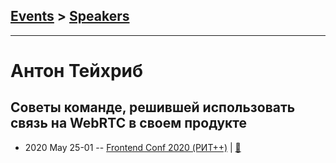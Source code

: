 ## [Events](../README.md) > [Speakers](../speakers.md)
---

# Антон Тейхриб

## Советы команде, решившей использовать связь на WebRTC в своем продукте
- 2020 May 25-01 -- [Frontend Conf 2020 (РИТ++)](https://www.youtube.com/watch?v=oOn4qdp56bo)  | [:notebook:](https://drive.google.com/file/d/1WaM4tVChYT67zYHnRhsG7EM03zCzPv-a/view)  
